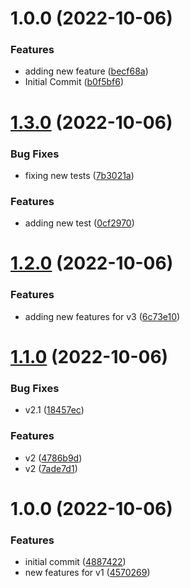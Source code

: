 # 1.0.0 (2022-10-06)


### Features

* adding new feature ([becf68a](https://github.com/cervantes007G/calculator/commit/becf68a4ad4e4d8aeb9c12d76aec535c5fb54ed2))
* Initial Commit ([b0f5bf6](https://github.com/cervantes007G/calculator/commit/b0f5bf66963985ddf600650087db361f52a61cfd))

# [1.3.0](https://github.com/cervantes007G/test2/compare/v1.2.0...v1.3.0) (2022-10-06)


### Bug Fixes

* fixing new tests ([7b3021a](https://github.com/cervantes007G/test2/commit/7b3021a923d4d0a8624d1fc0fb753eff58625e65))


### Features

* adding new test ([0cf2970](https://github.com/cervantes007G/test2/commit/0cf2970948ec9974a84c3de481ab20fdfd9b2f5b))

# [1.2.0](https://github.com/cervantes007G/test2/compare/v1.1.0...v1.2.0) (2022-10-06)


### Features

* adding new features for v3 ([6c73e10](https://github.com/cervantes007G/test2/commit/6c73e1037720ede10be804d6238b83df23ce1dce))

# [1.1.0](https://github.com/cervantes007G/test2/compare/v1.0.0...v1.1.0) (2022-10-06)


### Bug Fixes

* v2.1 ([18457ec](https://github.com/cervantes007G/test2/commit/18457ec21526167b92195115bae0226e3c6cfcc5))


### Features

* v2 ([4786b9d](https://github.com/cervantes007G/test2/commit/4786b9df25d6267a3cd0a79cd83d1b6eb1165dff))
* v2 ([7ade7d1](https://github.com/cervantes007G/test2/commit/7ade7d1e14dfaadf97d1a5b1414383040ed0381f))

# 1.0.0 (2022-10-06)


### Features

* initial commit ([4887422](https://github.com/cervantes007G/test2/commit/488742261e80a49a5675c279ceadf64284a2c5aa))
* new features for v1 ([4570269](https://github.com/cervantes007G/test2/commit/457026971f90da1cbe7e2022c93a5c4999f8b3ce))
